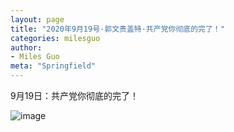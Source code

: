 ```yaml
---
layout: page
title: "2020年9月19号·郭文贵盖特·共产党你彻底的完了！"
categories: milesguo
author:
- Miles Guo
meta: "Springfield"
---
```


9月19日：共产党你彻底的完了！ 

![image](../../../../image/milesguo/2020_09_20_Miles_Guo_Getter_3.png)
